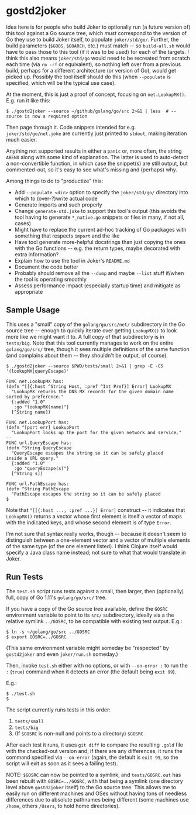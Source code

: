 # gostd2joker

Idea here is for people who build Joker to optionally run (a future version of) this tool against a Go source tree, which _must_ correspond to the version of Go they use to build Joker itself, to populate `joker/std/go/`. Further, the build parameters (`$GOOS`, `$GOARCH`, etc.) must match -- so `build-all.sh` would have to pass those to this tool (if it was to be used) for each of the targets. I think this also means `joker/std/go` would need to be recreated from scratch each time (via `rm -rf` or equivalent), so nothing left over from a previous build, perhaps for a different architecture (or version of Go), would get picked up. Possibly the tool itself should do this (when `--populate` is specified, which will be the typical use case).

At the moment, this is just a proof of concept, focusing on `net.LookupMX()`. E.g. run it like this:

```
$ ./gostd2joker --source ~/github/golang/go/src 2>&1 | less  # --source is now a required option
```

Then page through it. Code snippets intended for e.g. `joker/std/go/net.joke` are currently just printed to `stdout`, making iteration much easier.

Anything not supported results in either a `panic` or, more often, the string `ABEND` along with some kind of explanation. The latter is used to auto-detect a non-convertible function, in which case the snippet(s) are still output, but commented-out, so it's easy to see what's missing and (perhaps) why.

Among things to do to "productize" this:

* Add `--populate <dir>` option to specify the `joker/std/go/` directory into which to (over-?)write actual code
* Generate imports and such properly
* Change `generate-std.joke` to support this tool's output (this avoids the tool having to generate `*_native.go` snippets or files in many, if not all, cases)
* Might have to replace the current ad-hoc tracking of Go packages with something that respects `import` and the like
* Have tool generate more-helpful docstrings than just copying the ones with the Go functions -- e.g. the return types, maybe decorated with extra information?
* Explain how to use the tool in Joker's `README.md`
* Document the code better
* Probably should remove all the `--dump` and maybe `--list` stuff if/when the tool is operating smoothly
* Assess performance impact (especially startup time) and mitigate as appropriate

## Sample Usage

This uses a "small" copy of the `golang/go/src/net/` subdirectory in the Go source tree -- enough to quickly iterate over getting `LookupMX()` to look more like we might want it to. A full copy of that subdirectory is in `tests/big`. Note that this tool currently manages to work on the entire `golang/go/src/` tree, though it sees multiple definitions of the same function (and complains about them -- they shouldn't be output, of course).

```
$ ./gostd2joker --source $PWD/tests/small 2>&1 | grep -E -C5 '(lookupMX|queryEscape)'

FUNC net.LookupMX has: 
(defn ^[[{:host ^String Host, :pref ^Int Pref}] Error] LookupMX
  "LookupMX returns the DNS MX records for the given domain name sorted by preference."
  {:added "1.0"
   :go "lookupMX(name)"}
  [^String name])

FUNC net.LookupPort has: 
(defn ^[port err] LookupPort
  "LookupPort looks up the port for the given network and service."
--
FUNC url.QueryEscape has: 
(defn ^String QueryEscape
  "QueryEscape escapes the string so it can be safely placed
inside a URL query."
  {:added "1.0"
   :go "queryEscape(s)"}
  [^String s])

FUNC url.PathEscape has: 
(defn ^String PathEscape
  "PathEscape escapes the string so it can be safely placed
$
```

Note that `^[[{:host ..., :pref ...}] Error]` construct -- it indicates that `LookupMX()` returns a vector whose first element is itself a vector of maps with the indicated keys, and whose second element is of type `Error`.

I'm not sure that syntax really works, though -- because it doesn't seem to distinguish between a one-element vector and a vector of multiple elements of the same type (of the one element listed). I think Clojure itself would specify a Java class name instead; not sure to what that would translate in Joker.

## Run Tests

The `test.sh` script runs tests against a small, then larger, then
(optionally) full, copy of Go 1.11's `golang/go/src/` tree.

If you have a copy of the Go source tree available, define the `GOSRC` environment variable to point to its `src/` subdirectory, ideally via a the relative symlink `../GOSRC`, to be compatible with existing test output. E.g.:

```
$ ln -s ~/golang/go/src ../GOSRC
$ export GOSRC=../GOSRC
```

(This same environment variable might someday be "respected" by `gostd2joker` and even `joker/run.sh` someday.)

Then, invoke `test.sh` either with no options, or with `--on-error :` to run the `:` (`true`) command when it detects an error (the default being `exit 99`).

E.g.:

```
$ ./test.sh
$
```

The script currently runs tests in this order:

1. `tests/small`
2. `tests/big`
3. (If `$GOSRC` is non-null and points to a directory) `$GOSRC`

After each test it runs, it uses `git diff` to compare the resulting `.gold` file with the checked-out version and, if there are any differences, it runs the command specified via `--on-error` (again, the default is `exit 99`, so the script will exit as soon as it sees a failing test).

NOTE: `$GOSRC` can now be pointed to a symlink, and `tests/GOSRC.out` has been rebuilt with `GOSRC=../GOSRC`, with that being a symlink (one directory level above `gostd2joker` itself) to the Go source tree. This allows me to easily run on different machines and OSes without having tons of needless differences due to absolute pathnames being different (some machines use `/home`, others `/Users`, to hold home directories).
